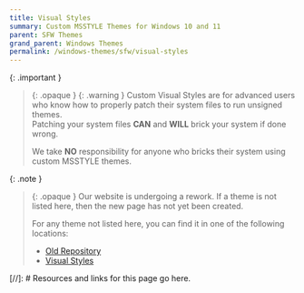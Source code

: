 ```yaml
---
title: Visual Styles
summary: Custom MSSTYLE Themes for Windows 10 and 11
parent: SFW Themes
grand_parent: Windows Themes
permalink: /windows-themes/sfw/visual-styles
---
```


{: .important }
> {: .opaque }
> {: .warning }
> Custom Visual Styles are for advanced users who know how to properly patch their system files to run unsigned themes.  
> Patching your system files **CAN** and **WILL** brick your system if done wrong.
>
> We take **NO** responsibility for anyone who bricks their system using custom MSSTYLE themes.

{: .note }
> {: .opaque }
> Our website is undergoing a rework. If a theme is not listed here, then the new page has not yet been created.
>
> For any theme not listed here, you can find it in one of the following locations:
> - [Old Repository]  
> - [Visual Styles]  

<!-- ////////////////////////////////////////////////////////////////////////////////////////////////////////////////////// -->

[//]: # Resources and links for this page go here.

[Old Repository]: https://gitlab.com/the-back-room/Themes
[Visual Styles]: https://gitlab.com/the-back-room/visual-styles

<!-- ////////////////////////////////////////////////////////////////////////////////////////////////////////////////////// -->
